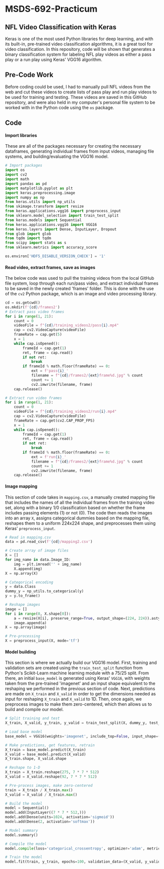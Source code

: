 # MSDS-692-Practicum

## NFL Video Classification with Keras
Keras is one of the most used Python libraries for deep learning, and with its built-in, pre-trained video classification algorithms, it is a great tool for video classification. In this repository, code will be shown that generates a binary classification system for labeling NFL play videos as either a pass play or a run play using Keras' VGG16 algorithm.

## Pre-Code Work

Before coding could be used, I had to manually pull NFL videos from the web and cut these videos to create lists of pass play and run play videos to be used for training and testing. These videos are saved in this GitHub repository, and were also held in my computer's personal file system to be worked with in the Python code using the `os` package.

## Code

#### Import libraries

These are all of the packages necessary for creating the necessary dataframes, generating individual frames from input videos, managing file systems, and building/evaluating the VGG16 model.

```python
# Import packages
import os
import cv2
import math
import pandas as pd
import matplotlib.pyplot as plt
import keras.preprocessing.image
import numpy as np
from keras.utils import np_utils
from skimage.transform import resize
from keras.applications.vgg16 import preprocess_input
from sklearn.model_selection import train_test_split
from keras.models import Sequential
from keras.applications.vgg16 import VGG16
from keras.layers import Dense, InputLayer, Dropout
from glob import glob
from tqdm import tqdm
from scipy import stats as s
from sklearn.metrics import accuracy_score

os.environ['HDF5_DISABLE_VERSION_CHECK'] = '1'
```

#### Read video, extract frames, save as images

The below code was used to pull the training videos from the local GitHub file system, loop through each run/pass video, and extract individual frames to be saved in the newly created 'frames' folder. This is done with the use of the `cv2` Python package, which is an image and video processing library.

```python
cd = os.getcwd()
os.mkdir(f'{cd}/frames2')
# Extract pass video frames
for i in range(1, 21):
    count = 0
    videoFile = f"{cd}/training_videos2/pass{i}.mp4"
    cap = cv2.VideoCapture(videoFile)
    frameRate = cap.get(5)
    x = 1
    while cap.isOpened():
        frameId = cap.get(1)
        ret, frame = cap.read()
        if not ret:
            break
        if frameId % math.floor(frameRate) == 0:
            ext = f'pass{i}_'
            filename = f"{cd}/frames2/{ext}frame%d.jpg" % count
            count += 1
            cv2.imwrite(filename, frame)
    cap.release()

# Extract run video frames
for i in range(1, 21):
    count = 0
    videoFile = f"{cd}/training_videos2/run{i}.mp4"
    cap = cv2.VideoCapture(videoFile)
    frameRate = cap.get(cv2.CAP_PROP_FPS)
    x = 1
    while cap.isOpened():
        frameId = cap.get(1)
        ret, frame = cap.read()
        if not ret:
            break
        if frameId % math.floor(frameRate) == 0:
            ext = f'run{i}_'
            filename = f"{cd}/frames2/{ext}frame%d.jpg" % count
            count += 1
            cv2.imwrite(filename, frame)
    cap.release()
```

#### Image mapping

This section of code takes in `mapping.csv`, a manually created mapping file that includes the names of all the individual frames from the training video set, along with a binary 1/0 classification based on whether the frame includes passing elements (1) or not (0). The code then reads the images into an array `X`, assigns categorical dummies based on the mapping file, reshapes them to a uniform 224x224 shape, and preprocesses them using Keras' `preprocess_input`.

```python
# Read in mapping.csv
data = pd.read_csv(f'{cd}/mapping2.csv')

# Create array of image files
X = []
for img_name in data.Image_ID:
    img = plt.imread('' + img_name)
    X.append(img)
X = np.array(X)

# Categorical encoding
y = data.Class
dummy_y = np_utils.to_categorical(y)
y = y.to_frame()

# Reshape images
image = []
for i in range(0, X.shape[0]):
    a = resize(X[i], preserve_range=True, output_shape=(224, 224)).astype(int)
    image.append(a)
X = np.array(image)

# Pre-processing
X = preprocess_input(X, mode='tf')
```

#### Model building

This section is where we actually build our VGG16 model. First, training and validation sets are created using the `train_test_split` function from Python's Scikit-Learn machine learning module with a 75/25 split. From there, an initial `base_model` is generated using Keras' `VGG16`, with weights taken from the pre-trained 'imagenet' and an input shape equivalent to the reshaping we performed in the previous section of code. Next, predictions are made on `X_train` and `X_valid` in order to get the dimensions needed as input for reshaping `X_train` and `X_valid` to 1D. Then, once again, we preprocess images to make them zero-centered, which then allows us to build and compile our model.

```python
# Split training and test
X_train, X_valid, y_train, y_valid = train_test_split(X, dummy_y, test_size=0.25, random_state=42)

# Load base model
base_model = VGG16(weights='imagenet', include_top=False, input_shape=(224, 224, 3))

# Make predictions, get features, retrain
X_train = base_model.predict(X_train)
X_valid = base_model.predict(X_valid)
X_train.shape, X_valid.shape

# Reshape to 1-D
X_train = X_train.reshape(275, 7 * 7 * 512)
X_valid = X_valid.reshape(92, 7 * 7 * 512)

# Pre-process images, make zero-centered
train = X_train / X_train.max()
X_valid = X_valid / X_train.max()

# Build the model
model = Sequential()
model.add(InputLayer((7 * 7 * 512,)))
model.add(Dense(units=1024, activation='sigmoid'))
model.add(Dense(2, activation='softmax'))

# Model summary
model.summary()

# Compile the model
model.compile(loss='categorical_crossentropy', optimizer='adam', metrics=['accuracy'])

# Train the model
model.fit(train, y_train, epochs=100, validation_data=(X_valid, y_valid))
```

